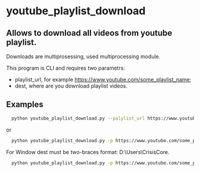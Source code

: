 # youtube_playlist_download

## Allows to download all videos from youtube playlist.

Downloads are multiprosessing, used multiprocessing module.

This program is CLI and requires two parametrs:

- playlist_url, for example https://www.youtube.com/some_playlist_name;
- dest, where are you download playlist videos.

## Examples
```sh
  python youtube_playlist_download.py --palylist_url https://www.youtube.com/some_playlist_name --dest /usr/video_folder
```
or
```sh
  python youtube_playlist_download.py -p https://www.youtube.com/some_playlist_name -d /usr/video_folder
```

For Window dest must be two-braces format: D:\\Users\\CrisisCore.
```sh
  python youtube_playlist_download.py -p https://www.youtube.com/some_playlist_name -d D:\\Users\\CrisisCore
```
